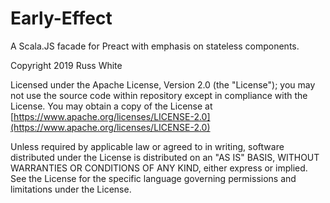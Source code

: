 # Early-Effect
A Scala.JS facade for Preact with emphasis on stateless components.

Copyright 2019 Russ White

Licensed under the Apache License, Version 2.0 (the "License");
you may not use the source code within repository except in compliance with the License.
You may obtain a copy of the License at [https://www.apache.org/licenses/LICENSE-2.0](https://www.apache.org/licenses/LICENSE-2.0)

Unless required by applicable law or agreed to in writing, software
distributed under the License is distributed on an "AS IS" BASIS,
WITHOUT WARRANTIES OR CONDITIONS OF ANY KIND, either express or implied.
See the License for the specific language governing permissions and
limitations under the License.
